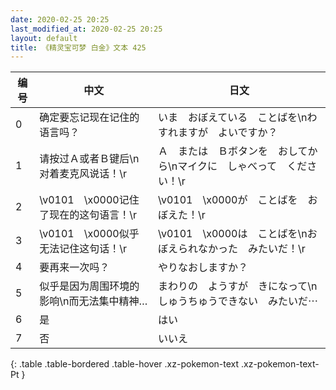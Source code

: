 ```yaml
---
date: 2020-02-25 20:25
last_modified_at: 2020-02-25 20:25
layout: default
title: 《精灵宝可梦 白金》文本 425
---
```

| 编号 | 中文 | 日文 |
| ---- | ---- | ---- |
| 0 | 确定要忘记现在记住的语言吗？ | いま　おぼえている　ことばを\nわすれますが　よいですか？ |
| 1 | 请按过Ａ或者Ｂ键后\n对着麦克风说话！\r | Ａ　または　Ｂボタンを　おしてから\nマイクに　しゃべって　ください！\r |
| 2 | \v0101　\x0000记住了现在的这句语言！\r | \v0101　\x0000が　ことばを　おぼえた！\r |
| 3 | \v0101　\x0000似乎无法记住这句话！\r | \v0101　\x0000は　ことばを\nおぼえられなかった　みたいだ！\r |
| 4 | 要再来一次吗？ | やりなおしますか？ |
| 5 | 似乎是因为周围环境的影响\n而无法集中精神… | まわりの　ようすが　きになって\nしゅうちゅうできない　みたいだ⋯ |
| 6 | 是 | はい |
| 7 | 否 | いいえ |
{: .table .table-bordered .table-hover .xz-pokemon-text .xz-pokemon-text-Pt }